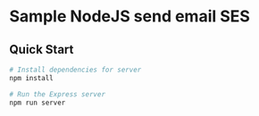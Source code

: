 # Sample NodeJS send email SES

## Quick Start

```bash
# Install dependencies for server
npm install

# Run the Express server
npm run server
```
